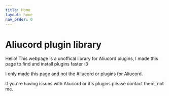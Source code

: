 ```yaml
---
title: Home
layout: home
nav_order: 0
---
```


# Aliucord plugin library

Hello! This webpage is a unoffical library for Aliucord plugins, I made this page to find and install plugins faster :3

I only made this page and not the Aliucord or plugins for Aliucord.

If you're having issues with Aliucord or it's plugins please contact them, not me.
